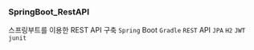### SpringBoot_RestAPI
스프링부트를 이용한 REST API 구축
`Spring` Boot
`Gradle`
`REST` API
`JPA`
`H2`
`JWT`
`junit`
